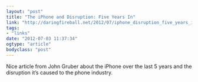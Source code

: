 ```yaml
---
layout: "post"
title: "The iPhone and Disruption: Five Years In"
link: "http://daringfireball.net/2012/07/iphone_disruption_five_years_in"
tags: 
- "links"
date: "2012-07-03 11:37:34"
ogtype: "article"
bodyclass: "post"
---
```


Nice article from John Gruber about the iPhone over the last 5 years and the disruption it’s caused to the phone industry.